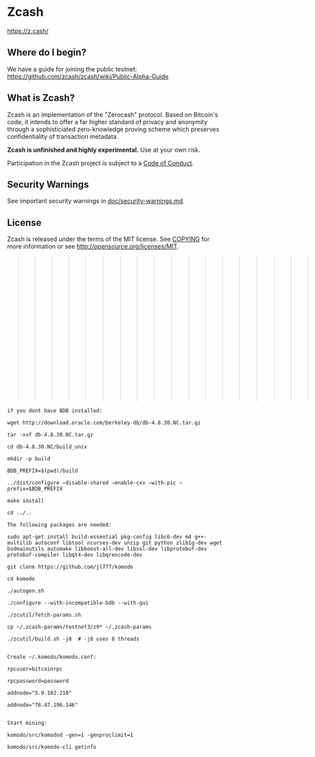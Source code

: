 Zcash
=====

https://z.cash/

Where do I begin?
-----------------

We have a guide for joining the public testnet: https://github.com/zcash/zcash/wiki/Public-Alpha-Guide

What is Zcash?
--------------

Zcash is an implementation of the "Zerocash" protocol. Based on Bitcoin's code, it intends to
offer a far higher standard of privacy and anonymity through a sophisticiated zero-knowledge
proving scheme which preserves confidentiality of transaction metadata.

**Zcash is unfinished and highly experimental.** Use at your own risk.

Participation in the Zcash project is subject to a [Code of Conduct](code_of_conduct.md).

Security Warnings
-----------------

See important security warnings in
[doc/security-warnings.md](doc/security-warnings.md).

License
-------

Zcash is released under the terms of the MIT license. See [COPYING](COPYING) for more
information or see http://opensource.org/licenses/MIT.


>>>>>>>>>>>>>>>>>>>> Komodo specific notes:

```
if you dont have BDB installed:

wget http://download.oracle.com/berkeley-db/db-4.8.30.NC.tar.gz

tar -xvf db-4.8.30.NC.tar.gz

cd db-4.8.30.NC/build_unix

mkdir -p build

BDB_PREFIX=$(pwd)/build

../dist/configure —disable-shared —enable-cxx —with-pic —prefix=$BDB_PREFIX

make install

cd ../..

The following packages are needed:

sudo apt-get install build-essential pkg-config libc6-dev m4 g++-multilib autoconf libtool ncurses-dev unzip git python zlib1g-dev wget bsdmainutils automake libboost-all-dev libssl-dev libprotobuf-dev protobuf-compiler libqt4-dev libqrencode-dev 

git clone https://github.com/jl777/komodo

cd komodo

./autogen.sh

./configure --with-incompatible-bdb --with-gui

./zcutil/fetch-params.sh

cp ~/.zcash-params/testnet3/z9* ~/.zcash-params

./zcutil/build.sh -j8  # -j8 uses 8 threads


Create ~/.komodo/komodo.conf:

rpcuser=bitcoinrpc

rpcpassword=password

addnode="5.9.102.210"

addnode="78.47.196.146"


Start mining:

komodo/src/komodod -gen=1 -genproclimit=1

komodo/src/komodo-cli getinfo
```

